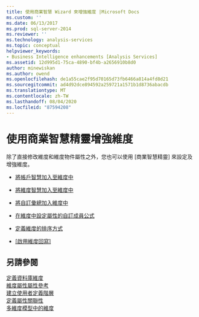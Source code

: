 ```yaml
---
title: 使用商業智慧 Wizard 來增強維度 |Microsoft Docs
ms.custom: ''
ms.date: 06/13/2017
ms.prod: sql-server-2014
ms.reviewer: ''
ms.technology: analysis-services
ms.topic: conceptual
helpviewer_keywords:
- Business Intelligence enhancements [Analysis Services]
ms.assetid: 12d995d1-75ca-4890-bf4b-a2656910b8d0
author: minewiskan
ms.author: owend
ms.openlocfilehash: de1a55cae2f95d70165d73fb6466a814a4fd8d21
ms.sourcegitcommit: ad4d92dce894592a259721a1571b1d8736abacdb
ms.translationtype: MT
ms.contentlocale: zh-TW
ms.lasthandoff: 08/04/2020
ms.locfileid: "87594208"
---
```

# <a name="use-the-business-intelligence-wizard-to-enhance-dimensions"></a>使用商業智慧精靈增強維度
  除了直接修改維度和維度物件屬性之外，您也可以使用 [商業智慧精靈] 來設定及增強維度。  
  
-   [將帳戶智慧加入至維度中](multidimensional-models/bi-wizard-add-account-intelligence-to-a-dimension.md)  
  
-   [將維度智慧加入至維度中](multidimensional-models/bi-wizard-add-dimension-intelligence-to-a-dimension.md)  
  
-   [將自訂彙總加入維度中](multidimensional-models/bi-wizard-add-a-custom-aggregation-to-a-dimension.md)  
  
-   [在維度中設定屬性的自訂成員公式](multidimensional-models/bi-wizard-custom-member-formulas-for-attributes-in-a-dimension.md)  
  
-   [定義維度的排序方式](multidimensional-models/bi-wizard-define-the-ordering-for-a-dimension.md)  
  
-   [[啟用維度回寫]](multidimensional-models/bi-wizard-enable-dimension-writeback.md)  
  
## <a name="see-also"></a>另請參閱  
 [定義資料庫維度](multidimensional-models/define-database-dimensions.md)   
 [維度屬性屬性參考](multidimensional-models/dimension-attribute-properties-reference.md)   
 [建立使用者定義階層](multidimensional-models/user-defined-hierarchies-create.md)   
 [定義屬性關聯性](multidimensional-models/attribute-relationships-define.md)   
 [多維度模型中的維度](multidimensional-models/dimensions-in-multidimensional-models.md)  
  
  
